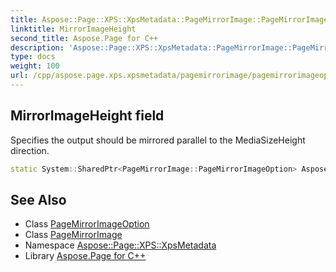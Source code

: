 ```yaml
---
title: Aspose::Page::XPS::XpsMetadata::PageMirrorImage::PageMirrorImageOption::MirrorImageHeight field
linktitle: MirrorImageHeight
second_title: Aspose.Page for C++
description: 'Aspose::Page::XPS::XpsMetadata::PageMirrorImage::PageMirrorImageOption::MirrorImageHeight field. Specifies the output should be mirrored parallel to the MediaSizeHeight direction in C++.'
type: docs
weight: 100
url: /cpp/aspose.page.xps.xpsmetadata/pagemirrorimage/pagemirrorimageoption/mirrorimageheight/
---
```

## MirrorImageHeight field


Specifies the output should be mirrored parallel to the MediaSizeHeight direction.

```cpp
static System::SharedPtr<PageMirrorImage::PageMirrorImageOption> Aspose::Page::XPS::XpsMetadata::PageMirrorImage::PageMirrorImageOption::MirrorImageHeight
```

## See Also

* Class [PageMirrorImageOption](../)
* Class [PageMirrorImage](../../)
* Namespace [Aspose::Page::XPS::XpsMetadata](../../../)
* Library [Aspose.Page for C++](../../../../)
